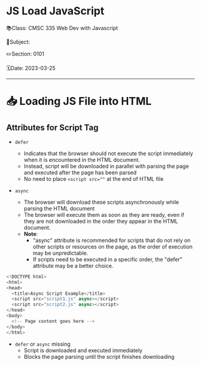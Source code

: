 # JS Load JavaScript 

📚Class: CMSC 335 Web Dev with Javascript

📘Subject: <a href="https://github.com/lamula21/cheat-sheets/blob/main/"></a>

✏️Section: 0101

🗓️Date: 2023-03-25


---

# 📥 Loading JS File into HTML

## Attributes for Script Tag
- `defer` 
	- Indicates that the browser should not execute the script immediately when it is encountered in the HTML document. 
	- Instead, script will be downloaded in parallel with parsing the page and executed after the page has been parsed
	- No need to place `<script src=""` at the end of HTML file

- `async` 
	- The browser will download these scripts asynchronously while parsing the HTML document
	- The browser will execute them as soon as they are ready, even if they are not downloaded in the order they appear in the HTML document.
	- **Note**: 
		- "async" attribute is recommended for scripts that do not rely on other scripts or resources on the page, as the order of execution may be unpredictable. 
		- If scripts need to be executed in a specific order, the "defer" attribute may be a better choice.
```js
<!DOCTYPE html>
<html>
<head>
  <title>Async Script Example</title>
  <script src="script1.js" async></script>
  <script src="script2.js" async></script>
</head>
<body>
  <!-- Page content goes here -->
</body>
</html>
```

- `defer` or `async` missing
	- Script is downloaded and executed immediately
	- Blocks the page parsing until the script finishes downloading
